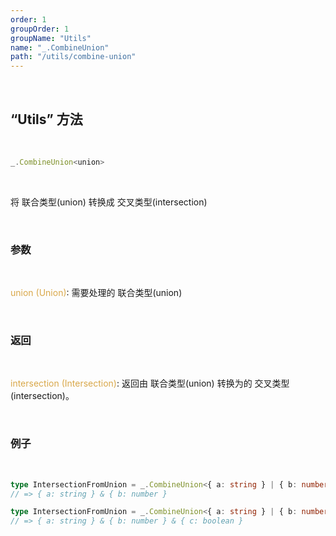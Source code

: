 ```yaml
---
order: 1
groupOrder: 1
groupName: "Utils"
name: "_.CombineUnion"
path: "/utils/combine-union"
---
```


<br/>

## “Utils” 方法

<br/>

```typescript
_.CombineUnion<union>
```

<br/>

将 联合类型(union) 转换成 交叉类型(intersection)

<br/>

### 参数

<br/>

<font color="#d9a84a">union (Union)</font>: 需要处理的 联合类型(union)

<br/>

### 返回

<br/>

<font color="#d9a84a">intersection (Intersection)</font>: 返回由 联合类型(union) 转换为的 交叉类型(intersection)。

<br/>

### 例子

<br/>

```typescript
type IntersectionFromUnion = _.CombineUnion<{ a: string } | { b: number }>;
// => { a: string } & { b: number }

type IntersectionFromUnion = _.CombineUnion<{ a: string } | { b: number } | { c: boolean }>;
// => { a: string } & { b: number } & { c: boolean }
```
